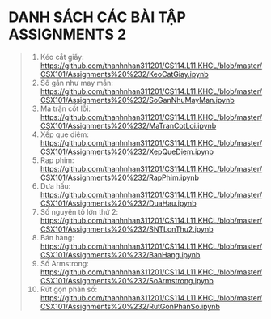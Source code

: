 # DANH SÁCH CÁC BÀI TẬP ASSIGNMENTS 2
>1. Kéo cắt giấy: <https://github.com/thanhnhan311201/CS114.L11.KHCL/blob/master/CSX101/Assignments%20%232/KeoCatGiay.ipynb>
>2. Số gần như may mắn: <https://github.com/thanhnhan311201/CS114.L11.KHCL/blob/master/CSX101/Assignments%20%232/SoGanNhuMayMan.ipynb>
>3. Ma trận cốt lỗi: <https://github.com/thanhnhan311201/CS114.L11.KHCL/blob/master/CSX101/Assignments%20%232/MaTranCotLoi.ipynb>
>4. Xếp que diêm: <https://github.com/thanhnhan311201/CS114.L11.KHCL/blob/master/CSX101/Assignments%20%232/XepQueDiem.ipynb>
>5. Rạp phim: <https://github.com/thanhnhan311201/CS114.L11.KHCL/blob/master/CSX101/Assignments%20%232/RapPhim.ipynb>
>6. Dưa hấu: <https://github.com/thanhnhan311201/CS114.L11.KHCL/blob/master/CSX101/Assignments%20%232/DuaHau.ipynb>
>7. Số nguyên tố lớn thứ 2: <https://github.com/thanhnhan311201/CS114.L11.KHCL/blob/master/CSX101/Assignments%20%232/SNTLonThu2.ipynb>
>8. Bán hàng: <https://github.com/thanhnhan311201/CS114.L11.KHCL/blob/master/CSX101/Assignments%20%232/BanHang.ipynb>
>9. Số Armstrong: <https://github.com/thanhnhan311201/CS114.L11.KHCL/blob/master/CSX101/Assignments%20%232/SoArmstrong.ipynb>
>10. Rút gọn phân số: <https://github.com/thanhnhan311201/CS114.L11.KHCL/blob/master/CSX101/Assignments%20%232/RutGonPhanSo.ipynb>

